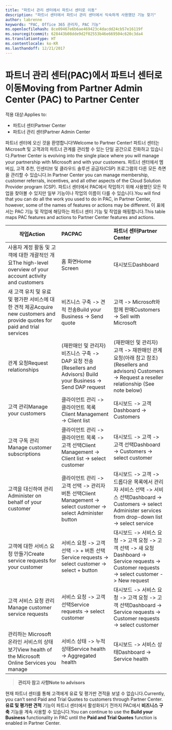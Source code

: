 ```yaml
---
title: "파트너 관리 센터에서 파트너 센터로 이동"
description: "파트너 센터에서 파트너 관리 센터에서 익숙하게 사용했던 기능 찾기"
author: labrenne
keywords: "PAC, Office 365 관리자, PAC 기능"
ms.openlocfilehash: 8ce09467e6b6ae469423c4dacdd24cb57e16119f
ms.sourcegitcommit: 628443b08dde9d2f02553b46e669504c620c3da4
ms.translationtype: HT
ms.contentlocale: ko-KR
ms.lasthandoff: 12/21/2017
---
```

# <a name="moving-from-partner-admin-center-pac-to-partner-center"></a><span data-ttu-id="53cde-104">파트너 관리 센터(PAC)에서 파트너 센터로 이동</span><span class="sxs-lookup"><span data-stu-id="53cde-104">Moving from Partner Admin Center (PAC) to Partner Center</span></span>

<span data-ttu-id="53cde-105">적용 대상:</span><span class="sxs-lookup"><span data-stu-id="53cde-105">Applies to:</span></span>
- <span data-ttu-id="53cde-106">파트너 센터</span><span class="sxs-lookup"><span data-stu-id="53cde-106">Partner Center</span></span>
- <span data-ttu-id="53cde-107">파트너 관리 센터</span><span class="sxs-lookup"><span data-stu-id="53cde-107">Partner Admin Center</span></span>

<span data-ttu-id="53cde-108">파트너 센터에 오신 것을 환영합니다!</span><span class="sxs-lookup"><span data-stu-id="53cde-108">Welcome to Partner Center!</span></span> <span data-ttu-id="53cde-109">파트너 센터는 Microsoft 및 고객과의 파트너 관계를 관리할 수 있는 단일 공간으로 진화하고 있습니다.</span><span class="sxs-lookup"><span data-stu-id="53cde-109">Partner Center is evolving into the single place where you will manage your partnership with Microsoft and with your customers.</span></span> <span data-ttu-id="53cde-110">파트너 센터에서 멤버십, 고객 추천, 인센티브 및 클라우드 솔루션 공급자(CSP) 프로그램의 다른 모든 측면을 관리할 수 있습니다.</span><span class="sxs-lookup"><span data-stu-id="53cde-110">In Partner Center you can manage membership, customer referrals, incentives, and all other aspects of the Cloud Solution Provider program (CSP).</span></span> <span data-ttu-id="53cde-111">파트너 센터에서 PAC에서 작업하기 위해 사용했던 모든 작업을 찾아볼 수 있지만 일부 기능이나 작업의 이름이 다를 수 있습니다.</span><span class="sxs-lookup"><span data-stu-id="53cde-111">You will find that you can do all the work you used to do in PAC, in Partner Center, however, some of the names of features or actions may be different.</span></span> <span data-ttu-id="53cde-112">이 표에서는 PAC 기능 및 작업에 해당하는 파트너 센터 기능 및 작업을 매핑합니다.</span><span class="sxs-lookup"><span data-stu-id="53cde-112">This table maps PAC features and actions to Partner Center features and actions.</span></span>


|**<span data-ttu-id="53cde-113">작업</span><span class="sxs-lookup"><span data-stu-id="53cde-113">Action</span></span>**   |**<span data-ttu-id="53cde-114">PAC</span><span class="sxs-lookup"><span data-stu-id="53cde-114">PAC</span></span>**   |**<span data-ttu-id="53cde-115">파트너 센터</span><span class="sxs-lookup"><span data-stu-id="53cde-115">Partner Center</span></span>**   |
|--------------|:--------------|:---------------|
|<span data-ttu-id="53cde-116">사용자 계정 활동 및 고객에 대한 개괄적인 개요</span><span class="sxs-lookup"><span data-stu-id="53cde-116">The high-level overview of your account activity and customers</span></span>|<span data-ttu-id="53cde-117">홈 화면</span><span class="sxs-lookup"><span data-stu-id="53cde-117">Home Screen</span></span>|<span data-ttu-id="53cde-118">대시보드</span><span class="sxs-lookup"><span data-stu-id="53cde-118">Dashboard</span></span>|
|<span data-ttu-id="53cde-119">새 고객 유치 및 유료 및 평가판 서비스에 대한 견적 제공</span><span class="sxs-lookup"><span data-stu-id="53cde-119">Acquire new customers and provide quotes for paid and trial services</span></span>|<span data-ttu-id="53cde-120">비즈니스 구축 -> 견적 전송</span><span class="sxs-lookup"><span data-stu-id="53cde-120">Build your Business -> Send quote</span></span>|<span data-ttu-id="53cde-121">고객 -> Microsoft와 함께 판매</span><span class="sxs-lookup"><span data-stu-id="53cde-121">Customers -> Sell with Microsoft</span></span>|
|<span data-ttu-id="53cde-122">관계 요청</span><span class="sxs-lookup"><span data-stu-id="53cde-122">Request relationships</span></span>|<span data-ttu-id="53cde-123">(재판매인 및 관리자) 비즈니스 구축 -> DAP 요청 전송</span><span class="sxs-lookup"><span data-stu-id="53cde-123">(Resellers and Advisors) Build your Business -> Send DAP request</span></span>|<span data-ttu-id="53cde-124">(재판매인 및 관리자) 고객 -> 재판매인 관계 요청(아래 참고 참조)</span><span class="sxs-lookup"><span data-stu-id="53cde-124">(Resellers and advisors) Customers -> Request a reseller relationship (See note below)</span></span>|
|<span data-ttu-id="53cde-125">고객 관리</span><span class="sxs-lookup"><span data-stu-id="53cde-125">Manage your customers</span></span>|<span data-ttu-id="53cde-126">클라이언트 관리 -> 클라이언트 목록</span><span class="sxs-lookup"><span data-stu-id="53cde-126">Client Management -> Client list</span></span>|<span data-ttu-id="53cde-127">대시보드 -> 고객</span><span class="sxs-lookup"><span data-stu-id="53cde-127">Dashboard -> Customers</span></span>|
|<span data-ttu-id="53cde-128">고객 구독 관리</span><span class="sxs-lookup"><span data-stu-id="53cde-128">Manage customer subscriptions</span></span>|<span data-ttu-id="53cde-129">클라이언트 관리 -> 클라이언트 목록 -> 고객 선택</span><span class="sxs-lookup"><span data-stu-id="53cde-129">Client Management -> Client list -> select customer</span></span>|<span data-ttu-id="53cde-130">대시보드 -> 고객 -> 고객 선택</span><span class="sxs-lookup"><span data-stu-id="53cde-130">Dashboard -> Customers -> select customer</span></span>|
|<span data-ttu-id="53cde-131">고객을 대신하여 관리</span><span class="sxs-lookup"><span data-stu-id="53cde-131">Administer on behalf of your customer</span></span>|<span data-ttu-id="53cde-132">클라이언트 관리 -> 고객 선택 -> 관리자 버튼 선택</span><span class="sxs-lookup"><span data-stu-id="53cde-132">Client Management -> select customer -> select Administer button</span></span>|<span data-ttu-id="53cde-133">대시보드 -> 고객 -> 드롭다운 목록에서 관리자 서비스 선택 -> 서비스 선택</span><span class="sxs-lookup"><span data-stu-id="53cde-133">Dashboard -> Customers -> select Administer services from drop-down list -> select service</span></span>|
|<span data-ttu-id="53cde-134">고객에 대한 서비스 요청 만들기</span><span class="sxs-lookup"><span data-stu-id="53cde-134">Create service requests for your customer</span></span>|<span data-ttu-id="53cde-135">서비스 요청 -> 고객 선택 -> + 버튼 선택</span><span class="sxs-lookup"><span data-stu-id="53cde-135">Service requests -> select customer -> select + button</span></span> | <span data-ttu-id="53cde-136">대시보드 -> 서비스 요청 -> 고객 요청 -> 고객 선택 -> 새 요청</span><span class="sxs-lookup"><span data-stu-id="53cde-136">Dashboard -> Service requests -> Customer requests -> select customer -> New request</span></span>|
|<span data-ttu-id="53cde-137">고객 서비스 요청 관리</span><span class="sxs-lookup"><span data-stu-id="53cde-137">Manage customer service requests</span></span>| <span data-ttu-id="53cde-138">서비스 요청 -> 고객 선택</span><span class="sxs-lookup"><span data-stu-id="53cde-138">Service requests -> select customer</span></span>|<span data-ttu-id="53cde-139">대시보드 -> 서비스 요청 -> 고객 요청 -> 고객 선택</span><span class="sxs-lookup"><span data-stu-id="53cde-139">Dashboard -> Service requests -> Customer requests -> select customer</span></span>|
|<span data-ttu-id="53cde-140">관리하는 Microsoft 온라인 서비스의 상태 보기</span><span class="sxs-lookup"><span data-stu-id="53cde-140">View health of the Microsoft Online Services you manage</span></span>|<span data-ttu-id="53cde-141">서비스 상태 -> 누적 상태</span><span class="sxs-lookup"><span data-stu-id="53cde-141">Service health -> Aggregated health</span></span>|<span data-ttu-id="53cde-142">대시보드 -> 서비스 상태</span><span class="sxs-lookup"><span data-stu-id="53cde-142">Dashboard -> Service health</span></span>|

>**<span data-ttu-id="53cde-143">관리자 참고 사항</span><span class="sxs-lookup"><span data-stu-id="53cde-143">Note to advisors</span></span>**<br> 

<span data-ttu-id="53cde-144">현재 파트너 센터를 통해 고객에게 유료 및 평가판 견적을 보낼 수 없습니다.</span><span class="sxs-lookup"><span data-stu-id="53cde-144">Currently, you can’t send Paid and Trial Quotes to customers through Partner Center.</span></span>  <span data-ttu-id="53cde-145">**유료 및 평가판 견적** 기능이 파트너 센터에서 활성화되기 전까지 PAC에서 **비즈니스 구축** 기능을 계속 사용할 수 있습니다.</span><span class="sxs-lookup"><span data-stu-id="53cde-145">You can continue to use the **Build your Business** functionality in PAC until the **Paid and Trial Quotes** function is enabled in Partner Center.</span></span>